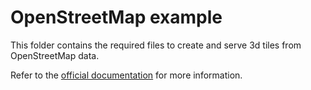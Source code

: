 # OpenStreetMap example

This folder contains the required files to create and serve 3d tiles from OpenStreetMap data. 

Refer to the [official documentation](https://baremaps.apache.org/examples/serve-3d-tiles/) for more information.